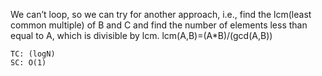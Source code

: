 We can’t loop, so we can try for another approach, i.e., find the lcm(least common multiple) of B and C and find the number of
elements less than equal to A, which is divisible by lcm.
lcm(A,B)=(A*B)/(gcd(A,B))


    TC: (logN)
    SC: O(1)
